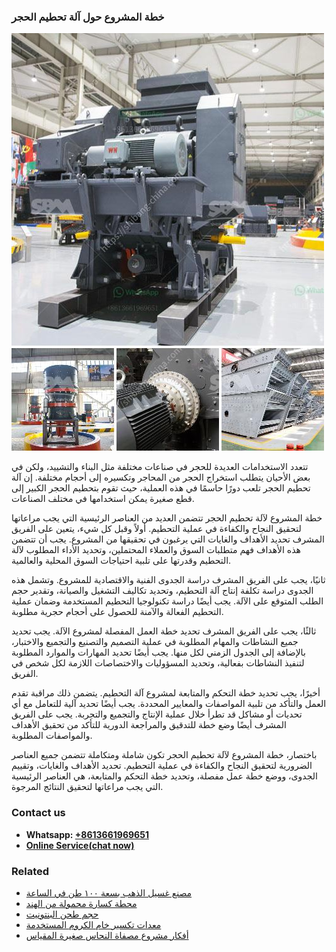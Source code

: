 <h3>خطة المشروع حول آلة تحطيم الحجر</h3><img src='1701850891.jpg' alt=''><p>تتعدد الاستخدامات العديدة للحجر في صناعات مختلفة مثل البناء والتشييد، ولكن في بعض الأحيان يتطلب استخراج الحجر من المحاجر وتكسيره إلى أحجام مختلفة. إن آلة تحطيم الحجر تلعب دورًا حاسمًا في هذه العملية، حيث تقوم بتحطيم الحجر الكبير إلى قطع صغيرة يمكن استخدامها في مختلف الصناعات.</p><p>خطة المشروع لآلة تحطيم الحجر تتضمن العديد من العناصر الرئيسية التي يجب مراعاتها لتحقيق النجاح والكفاءة في عملية التحطيم. أولاً وقبل كل شيء، يتعين على الفريق المشرف تحديد الأهداف والغايات التي يرغبون في تحقيقها من المشروع. يجب أن تتضمن هذه الأهداف فهم متطلبات السوق والعملاء المحتملين، وتحديد الأداء المطلوب لآلة التحطيم وقدرتها على تلبية احتياجات السوق المحلية والعالمية.</p><p>ثانيًا، يجب على الفريق المشرف دراسة الجدوى الفنية والاقتصادية للمشروع. وتشمل هذه الجدوى دراسة تكلفة إنتاج آلة التحطيم، وتحديد تكاليف التشغيل والصيانة، وتقدير حجم الطلب المتوقع على الآلة. يجب أيضًا دراسة تكنولوجيا التحطيم المستخدمة وضمان عملية التحطيم الفعالة والآمنة للحصول على أحجام حجرية مطلوبة.</p><p>ثالثًا، يجب على الفريق المشرف تحديد خطة العمل المفصلة لمشروع الآلة. يجب تحديد جميع النشاطات والمهام المطلوبة في عملية التصميم والتصنيع والتجميع والاختبار، بالإضافة إلى الجدول الزمني لكل منها. يجب أيضًا تحديد المهارات والموارد المطلوبة لتنفيذ النشاطات بفعالية، وتحديد المسؤوليات والاختصاصات اللازمة لكل شخص في الفريق.</p><p>أخيرًا، يجب تحديد خطة التحكم والمتابعة لمشروع آلة التحطيم. يتضمن ذلك مراقبة تقدم العمل والتأكد من تلبية المواصفات والمعايير المحددة. يجب أيضًا تحديد آلية للتعامل مع أي تحديات أو مشاكل قد تطرأ خلال عملية الإنتاج والتجميع والتجربة. يجب على الفريق المشرف أيضًا وضع خطة للتدقيق والمراجعة الدورية للتأكد من تحقيق الأهداف والمواصفات المطلوبة.</p><p>باختصار، خطة المشروع لآلة تحطيم الحجر تكون شاملة ومتكاملة تتضمن جميع العناصر الضرورية لتحقيق النجاح والكفاءة في عملية التحطيم. تحديد الأهداف والغايات، وتقييم الجدوى، ووضع خطة عمل مفصلة، وتحديد خطة التحكم والمتابعة، هي العناصر الرئيسية التي يجب مراعاتها لتحقيق النتائج المرجوة.</p><h3>Contact us</h3><ul><li><strong>Whatsapp:&nbsp;<a href="https://wa.me/8613661969651">+8613661969651</a></strong></li><li><a href="https://swt.shibang-china.com/?git&amp;zhl&amp;خطة المشروع حول آلة تحطيم الحجر"><strong>Online Service(chat now)</strong></a></li></ul><h3>Related</h3><ul><li><a href='مصنع غسيل الذهب بسعة ١٠٠ طن في الساعة.md'>مصنع غسيل الذهب بسعة ١٠٠ طن في الساعة</a></li><li><a href='محطة كسارة محمولة من الهند.md'>محطة كسارة محمولة من الهند</a></li><li><a href='حجم طحن البنتونيت.md'>حجم طحن البنتونيت</a></li><li><a href='معدات تكسير خام الكروم المستخدمة.md'>معدات تكسير خام الكروم المستخدمة</a></li><li><a href='أفكار مشروع مصفاة النحاس صغيرة المقياس.md'>أفكار مشروع مصفاة النحاس صغيرة المقياس</a></li></ul>